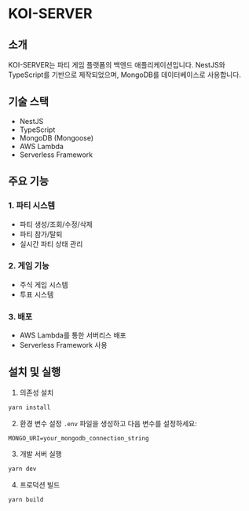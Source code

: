 # KOI-SERVER

## 소개
KOI-SERVER는 파티 게임 플랫폼의 백엔드 애플리케이션입니다. NestJS와 TypeScript를 기반으로 제작되었으며, MongoDB를 데이터베이스로 사용합니다.

## 기술 스택
- NestJS
- TypeScript
- MongoDB (Mongoose)
- AWS Lambda
- Serverless Framework

## 주요 기능

### 1. 파티 시스템
- 파티 생성/조회/수정/삭제
- 파티 참가/탈퇴
- 실시간 파티 상태 관리

### 2. 게임 기능
- 주식 게임 시스템
- 투표 시스템

### 3. 배포
- AWS Lambda를 통한 서버리스 배포
- Serverless Framework 사용

## 설치 및 실행

1. 의존성 설치
```bash
yarn install
```

2. 환경 변수 설정
`.env` 파일을 생성하고 다음 변수를 설정하세요:
```
MONGO_URI=your_mongodb_connection_string
```

3. 개발 서버 실행
```bash
yarn dev
```

4. 프로덕션 빌드
```bash
yarn build
```
